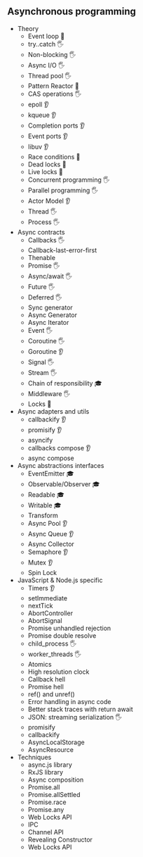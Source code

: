 ## Asynchronous programming

- Theory
  - Event loop 🙋
  - try..catch 🖐️
  - Non-blocking 🖐️
  - Async I/O 🖐️
  - Thread pool 🖐️
  - Pattern Reactor 🙋
  - CAS operations  🖐️
  - epoll 👂
  - kqueue 👂
  - Completion ports 👂
  - Event ports 👂
  - libuv 👂
  - Race conditions 🙋
  - Dead locks 🙋
  - Live locks 🙋
  - Concurrent programming 🖐️
  - Parallel programming 🖐️
  - Actor Model 👂
  - Thread 🖐️
  - Process 🖐️
- Async contracts
  - Callbacks 🖐️
  - Callback-last-error-first 
  - Thenable
  - Promise 🖐️
  - Async/await 🖐️
  - Future 🖐️
  - Deferred 🖐️
  - Sync generator 
  - Async Generator 
  - Async Iterator 
  - Event 🖐️
  - Coroutine 🖐️
  - Goroutine 👂
  - Signal 🖐️
  - Stream 🖐️
  - Chain of responsibility 🎓
  - Middleware 🖐️
  - Locks 🙋
- Async adapters and utils
  - callbackify 👂
  - promisify 👂
  - asyncify 
  - callbacks compose 👂
  - async compose
- Async abstractions interfaces
  - EventEmitter 🎓
  - Observable/Observer 🎓
  - Readable 🎓
  - Writable 🎓
  - Transform
  - Async Pool 👂
  - Async Queue 👂
  - Async Collector
  - Semaphore 👂
  - Mutex 👂
  - Spin Lock
- JavaScript & Node.js specific
  - Timers 👂
  - setImmediate
  - nextTick
  - AbortController
  - AbortSignal
  - Promise unhandled rejection
  - Promise double resolve
  - child_process 🖐️
  - worker_threads 🖐️
  - Atomics
  - High resolution clock
  - Callback hell
  - Promise hell
  - ref() and unref()
  - Error handling in async code
  - Better stack traces with return await
  - JSON: streaming serialization 🖐️
  - promisify
  - callbackify
  - AsyncLocalStorage
  - AsyncResource
- Techniques
  - async.js library
  - RxJS library
  - Async composition
  - Promise.all
  - Promise.allSettled
  - Promise.race
  - Promise.any
  - Web Locks API
  - IPC
  - Channel API
  - Revealing Constructor
  - Web Locks API
